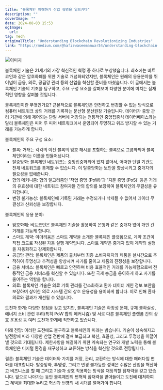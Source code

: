 ```yaml
---
title: "블록체인 이해하기 산업 혁명을 일으키다"
description: ""
coverImage: ""
date: 2024-08-03 15:53
ogImage: 
  url: 
tag: Tech
originalTitle: "Understanding Blockchain Revolutionizing Industries"
link: "https://medium.com/@hafizwaseemanwar54/understanding-blockchain-revolutionizing-industries-017fe911e54a"
---
```




![이미지](/assets/img/UnderstandingBlockchainRevolutionizingIndustries_0.png)

블록체인 기술은 21세기의 가장 혁신적인 혁명 중 하나로 부상했습니다. 최초에는 비트코인과 같은 암호화폐를 위한 기술로 개념화되었지만, 블록체인은 원래의 응용분야를 뛰어넘어 금융, 의료, 공급망 관리 등의 산업을 혁신할 준비를 마쳤습니다. 이 글에서는 블록체인 기술의 기초를 탐구하고, 주요 구성 요소를 살펴보며 다양한 분야에 미치는 잠재적인 영향을 살펴볼 것입니다.

블록체인이란 무엇인가요? 근본적으로 블록체인은 안전하고 변경할 수 없는 방식으로 컴퓨터 네트워크 상의 거래를 기록하는 분산형 분산원장 기술입니다. 데이터가 중앙 관리 기관에 의해 제어되는 단일 서버에 저장되는 전통적인 중앙집중식 데이터베이스와는 달리 블록체인은 피어 투 피어 네트워크에서 운영되어 투명하고 위조 방지할 수 있는 거래를 가능하게 합니다.

블록체인의 주요 구성 요소:

<div class="content-ad"></div>

- 블록: 거래는 각각의 이전 블록의 암호 해시를 포함하는 블록으로 그룹화되어 블록체인이라는 이름을 만들어냅니다.
- 탈중앙화: 블록체인 네트워크는 중앙집중화되어 있지 않아서, 어떠한 단일 기관도 전체 네트워크를 통제할 수 없습니다. 이 탈중앙화는 보안을 향상시키고 중개자의 필요성을 없애줍니다.
- 합의 메커니즘: 합의 알고리즘인 '작업 증명 (PoW)'과 '지분 증명 (PoS)' 등은 거래의 유효성에 대한 네트워크 참여자들 간의 합의를 보장하여 블록체인의 무결성을 유지합니다.
- 변경 불가능성: 블록체인에 기록된 거래는 수정되거나 삭제될 수 없어서 데이터 무결성과 신뢰성을 보장합니다.

블록체인의 응용 분야:

- 암호화폐: 비트코인은 블록체인 기술을 활용하여 은행과 같은 중개자 없이 개인 간 거래를 가능케 합니다.
- 스마트 계약: 이더리움은 스마트 계약을 소개한 블록체인 플랫폼으로, 계약 조건이 직접 코드로 작성된 자동 실행 계약입니다. 스마트 계약은 중개자 없이 계약의 실행을 자동화하고 강제화합니다.
- 공급망 관리: 블록체인은 제품의 출처부터 최종 소비자까지의 제품을 실시간으로 추적하여 투명성과 추적성을 향상시켜 사기를 줄이고 제품의 진정성을 보장합니다.
- 금융 서비스: 블록체인은 빠르고 안전하며 비용 효율적인 거래를 가능케함으로써 전통적인 금융 서비스를 혁신할 수 있습니다. 또한 국제 송금을 용이하게 하고 사기를 줄여주는 역할을 합니다.
- 의료: 블록체인 기술은 의료 기록 관리를 간소화하고 환자 데이터 개인 정보 보안을 보장하며 상이한 의료 시스템 간의 상호 운용성을 용이하게 합니다. 이로 인해 환자 의료와 결과가 개선될 수 있습니다.

도전과 한계: 다양한 장점을 갖고 있지만, 블록체인 기술은 확장성 문제, 규제 불확실성, 에너지 소비 관련 우려(특히 PoW 합의 메커니즘) 및 서로 다른 블록체인 플랫폼 간의 상호 운용성 등 여러 도전과 한계에 직면하고 있습니다.

<div class="content-ad"></div>

미래 전망: 이러한 도전에도 불구하고 블록체인의 미래는 밝습니다. 기술이 성숙해지고 발전함에 따라 다양한 산업 전반에 걸쳐 보급되고 혁신, 효율성, 그리고 투명성을 이끌어낼 것으로 기대됩니다. 제한사항을 해결하기 위한 계속되는 연구와 개발 노력을 통해 블록체인은 디지털 환경을 재구성하고 교류하는 방식을 혁신할 것으로 전망됩니다.

결론: 블록체인 기술은 데이터와 가치를 저장, 관리, 교환하는 방식에 대한 패러다임 변화를 대표합니다. 탈중앙화, 투명성, 그리고 변경 불가능한 성격은 수많은 산업을 혁신하고 비즈니스를 할 때 그리고 기술과 상호 작용하는 방식을 재정의할 잠재력을 갖고 있습니다. 앞으로 나아가는 동안 블록체인의 변혁적 잠재력을 받아들이고 도전에 대처하여 그 혜택을 최대한 누리고 혁신과 번영의 새 시대를 열어가야 합니다.
